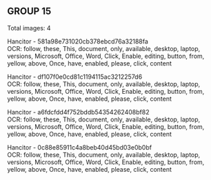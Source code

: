 ## GROUP 15
Total images: 4  

Hancitor - 581a98e731020cb378ebcd76a32188fa  
OCR: follow, these, This, document, only, available, desktop, laptop, versions, Microsoft, Office, Word, Click, Enable, editing, button, from, yellow, above, Once, have, enabled, please, click, content  

Hancitor - df107f0e0cd81c1194115ac3212257d6  
OCR: follow, these, This, document, only, available, desktop, laptop, versions, Microsoft, Office, Word, Click, Enable, editing, button, from, yellow, above, Once, have, enabled, please, click, content  

Hancitor - a6fdcfdd4f752bddb54354262408bf82  
OCR: follow, these, This, document, only, available, desktop, laptop, versions, Microsoft, Office, Word, Click, Enable, editing, button, from, yellow, above, Once, have, enabled, please, click, content  

Hancitor - 0c88e85911c4a8beb40d45bd03e0b0bf  
OCR: follow, these, This, document, only, available, desktop, laptop, versions, Microsoft, Office, Word, Click, Enable, editing, button, from, yellow, above, Once, have, enabled, please, click, content  

